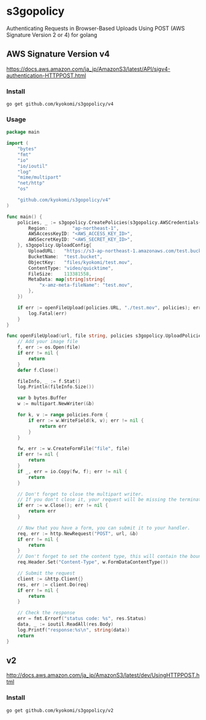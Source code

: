 s3gopolicy
=========================================
Authenticating Requests in Browser-Based Uploads Using POST (AWS Signature Version 2 or 4) for golang

## AWS Signature Version v4
https://docs.aws.amazon.com/ja_jp/AmazonS3/latest/API/sigv4-authentication-HTTPPOST.html

### Install

```shell
go get github.com/kyokomi/s3gopolicy/v4
```

### Usage

```go
package main

import (
	"bytes"
	"fmt"
	"io"
	"io/ioutil"
	"log"
	"mime/multipart"
	"net/http"
	"os"

	"github.com/kyokomi/s3gopolicy/v4"
)

func main() {
	policies, _ := s3gopolicy.CreatePolicies(s3gopolicy.AWSCredentials{
		Region:         "ap-northeast-1",
		AWSAccessKeyID: "<AWS_ACCESS_KEY_ID>",
		AWSSecretKeyID: "<AWS_SECRET_KEY_ID>",
	}, s3gopolicy.UploadConfig{
		UploadURL:   "https://s3-ap-northeast-1.amazonaws.com/test.bucket",
		BucketName:  "test.bucket",
		ObjectKey:   "files/kyokomi/test.mov",
		ContentType: "video/quicktime",
		FileSize:    113381558,
		MetaData: map[string]string{
			"x-amz-meta-fileName": "test.mov",
		},
	})

	if err := openFileUpload(policies.URL, "./test.mov", policies); err != nil {
		log.Fatal(err)
	}
}

func openFileUpload(url, file string, policies s3gopolicy.UploadPolicies) (err error) {
	// Add your image file
	f, err := os.Open(file)
	if err != nil {
		return
	}
	defer f.Close()

	fileInfo, _ := f.Stat()
	log.Println(fileInfo.Size())

	var b bytes.Buffer
	w := multipart.NewWriter(&b)

	for k, v := range policies.Form {
		if err := w.WriteField(k, v); err != nil {
			return err
		}
	}

	fw, err := w.CreateFormFile("file", file)
	if err != nil {
		return
	}
	if _, err = io.Copy(fw, f); err != nil {
		return
	}

	// Don't forget to close the multipart writer.
	// If you don't close it, your request will be missing the terminating boundary.
	if err := w.Close(); err != nil {
		return err
	}

	// Now that you have a form, you can submit it to your handler.
	req, err := http.NewRequest("POST", url, &b)
	if err != nil {
		return
	}
	// Don't forget to set the content type, this will contain the boundary.
	req.Header.Set("Content-Type", w.FormDataContentType())

	// Submit the request
	client := &http.Client{}
	res, err := client.Do(req)
	if err != nil {
		return
	}

	// Check the response
	err = fmt.Errorf("status code: %s", res.Status)
	data, _ := ioutil.ReadAll(res.Body)
	log.Printf("response:%s\n", string(data))
	return
}
```

## v2
http://docs.aws.amazon.com/ja_jp/AmazonS3/latest/dev/UsingHTTPPOST.html

### Install

```shell
go get github.com/kyokomi/s3gopolicy/v2
```
